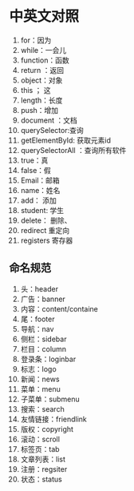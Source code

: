# 中英文对照
1. for：因为
2. while：一会儿
3. function：函数
4. return ：返回
5. object：对象
6. this ； 这
7. length：长度
8. push：增加
9. document ：文档
10. querySelector:查询
11. getElementById: 获取元素id
12. querySelectorAll ：查询所有软件
13. true：真
14. false：假
15. Email：邮箱
16. name：姓名 
17. add： 添加
18. student: 学生
19. delete： 删除、
20. redirect 重定向
21. registers 寄存器
## 命名规范
1. 头：header
2. 广告：banner
3. 内容：content/containe
4. 尾：footer
5. 导航：nav
6. 侧栏：sidebar
7. 栏目：column
8. 登录条：loginbar
9. 标志：logo
10. 新闻：news
11. 菜单：menu
12. 子菜单：submenu
13. 搜索：search
14. 友情链接：friendlink
15. 版权：copyright
16. 滚动：scroll
17. 标签页：tab
18. 文章列表：list
19. 注册：regsiter
20. 状态：status
